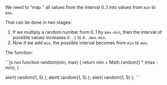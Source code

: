 We need to “map " all values from the interval 0..1 into values from `min` to `max`.

That can be done in two stages:

1.  If we multiply a random number from 0..1 by `max-min`, then the interval of possible values increases `0..1` to `0..max-min`.
2.  Now if we add `min`, the possible interval becomes from `min` to `max`.

The function:

\`\`\`js run function random(min, max) { return min + Math.random() \* (max - min); }

alert( random(1, 5) ); alert( random(1, 5) ); alert( random(1, 5) ); \`\`\`
